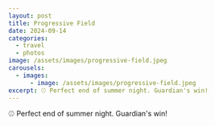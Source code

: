 ```yaml
---
layout: post
title: Progressive Field
date: 2024-09-14
categories:
  - travel
  - photos
image: /assets/images/progressive-field.jpeg
carousels:
  - images:
      - image: /assets/images/progressive-field.jpeg
excerpt: ⚾️ Perfect end of summer night. Guardian's win!
---
```

⚾️ Perfect end of summer night. Guardian's win!